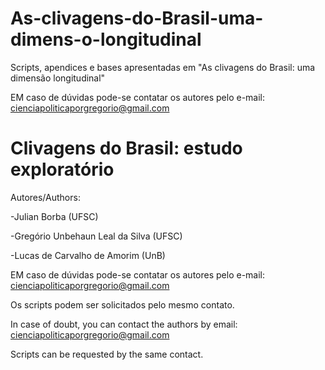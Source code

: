 # As-clivagens-do-Brasil-uma-dimens-o-longitudinal
Scripts, apendices e bases apresentadas em "As clivagens do Brasil: uma dimensão longitudinal"

EM caso de dúvidas pode-se contatar os autores pelo e-mail: cienciapoliticaporgregorio@gmail.com

# Clivagens do Brasil:  estudo exploratório

Autores/Authors:

-Julian Borba (UFSC)

-Gregório Unbehaun Leal da Silva (UFSC)

-Lucas de Carvalho de Amorim (UnB)

EM caso de dúvidas pode-se contatar os autores pelo e-mail: cienciapoliticaporgregorio@gmail.com

Os scripts podem ser solicitados pelo mesmo contato.

In case of doubt, you can contact the authors by email: cienciapoliticaporgregorio@gmail.com

Scripts can be requested by the same contact.
